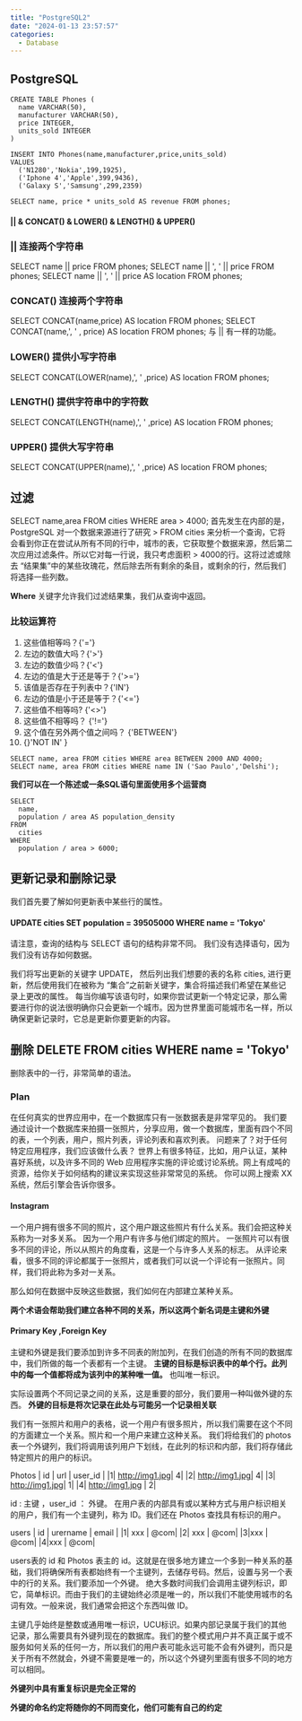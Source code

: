 ```yaml
---
title: "PostgreSQL2"
date: "2024-01-13 23:57:57"
categories:
  - Database
---
```


## PostgreSQL

```
CREATE TABLE Phones (
  name VARCHAR(50),
  manufacturer VARCHAR(50),
  price INTEGER,
  units_sold INTEGER
)
```

```
INSERT INTO Phones(name,manufacturer,price,units_sold)
VALUES 
  ('N1280','Nokia',199,1925),
  ('Iphone 4','Apple',399,9436),
  ('Galaxy S','Samsung',299,2359)
```

```
SELECT name, price * units_sold AS revenue FROM phones;
```

#### || & CONCAT() & LOWER() & LENGTH() & UPPER()

### ||  连接两个字符串

SELECT name || price FROM phones;
SELECT name || ', ' || price FROM phones;
SELECT name || ', ' || price AS location FROM phones;

### CONCAT() 连接两个字符串

SELECT CONCAT(name,price) AS location FROM phones;
SELECT CONCAT(name,', ' , price) AS location FROM phones;
 与 || 有一样的功能。

### LOWER() 提供小写字符串

SELECT CONCAT(LOWER(name),', ' ,price) AS location FROM phones;

### LENGTH() 提供字符串中的字符数

SELECT CONCAT(LENGTH(name),', ' ,price) AS location FROM phones;

### UPPER() 提供大写字符串

SELECT CONCAT(UPPER(name),', ' ,price) AS location FROM phones;

## 过滤

SELECT name,area FROM cities WHERE 	area > 4000;
首先发生在内部的是， PostgreSQL 对一个数据来源进行了研究 > FROM cities
来分析一个查询，它将会看到你正在尝试从所有不同的行中，城市的表，它获取整个数据来源，然后第二次应用过滤条件。所以它对每一行说，我只考虑面积  > 4000的行。这将过滤或除去 “结果集”中的某些玫瑰花，然后除去所有剩余的条目，或剩余的行，然后我们将选择一些列数。

**Where** 关键字允许我们过滤结果集，我们从查询中返回。

### 比较运算符

1.   这些值相等吗？{'='} 
2.   左边的数值大吗？{'>'} 
3. 左边的数值少吗？{'<'}  
4.   左边的值是大于还是等于？{'>='}
5.   该值是否存在于列表中？{'IN'}
6.    左边的值是小于还是等于？{'<='}
7.   这些值不相等吗?  {'<>'}
8.   这些值不相等吗？ {'!='} 
9.  这个值在另外两个值之间吗？ {'BETWEEN'} 
10.  {}'NOT IN' }

```
SELECT name, area FROM cities WHERE area BETWEEN 2000 AND 4000;
SELECT name, area FROM cities WHERE name IN ('Sao Paulo','Delshi');
```

**我们可以在一个陈述或一条SQL语句里面使用多个运营商**

```
SELECT
  name,
  population / area AS population_density
FROM
  cities
WHERE
  population / area > 6000;
```

## 更新记录和删除记录

我们首先要了解如何更新表中某些行的属性。

#### UPDATE cities SET population = 39505000 WHERE name = 'Tokyo'

请注意，查询的结构与 SELECT 语句的结构非常不同。
我们没有选择语句，因为我们没有访存如何数据。

我们将写出更新的关键字 UPDATE，
然后列出我们想要的表的名称 cities,
进行更新，然后使用我们在被称为 “集合”之前新关键字，集合将描述我们希望在某些记录上更改的属性。
每当你编写该语句时，如果你尝试更新一个特定记录，那么需要进行你的说法很明确你只会更新一个城市。因为世界里面可能城市名一样，所以确保更新记录时，它总是更新你要更新的内容。

##  删除 DELETE FROM cities WHERE name = 'Tokyo'

删除表中的一行，非常简单的语法。

### Plan

在任何真实的世界应用中，在一个数据库只有一张数据表是非常罕见的。
我们要通过设计一个数据库来拍摄一张照片，分享应用，做一个数据库，里面有四个不同的表，一个列表，用户，照片列表，评论列表和喜欢列表。
问题来了？对于任何特定应用程序，我们应该做什么表？
世界上有很多特征，比如，用户认证，某种喜好系统，以及许多不同的 Web 应用程序实施的评论或讨论系统。网上有成吨的资源，给你关于如何结构的建议来实现这些非常常见的系统。
你可以网上搜索 XX 系统，然后引擎会告诉你很多。

#### Instagram

一个用户拥有很多不同的照片，这个用户跟这些照片有什么关系。我们会把这种关系称为一对多关系。
因为一个用户有许多与他们绑定的照片。
一张照片可以有很多不同的评论，所以从照片的角度看，这是一个与许多人关系的标志。
从评论来看，很多不同的评论都属于一张照片，或者我们可以说一个评论有一张照片。同样，我们将此称为多对一关系。

那么如何在数据中反映这些数据，我们如何在内部建立某种关系。

**两个术语会帮助我们建立各种不同的关系，所以这两个新名词是主键和外键**


#### Primary Key ,Foreign Key

主键和外键是我们要添加到许多不同表的附加列，在我们创造的所有不同的数据库中，我们所做的每一个表都有一个主键。
**主键的目标是标识表中的单个行。此列中的每一个值都将成为该列中的某种唯一值。** 也叫唯一标识。

实际设置两个不同记录之间的关系，这是重要的部分，我们要用一种叫做外键的东西。
**外键的目标是将次记录在此处与可能另一个记录相关联**

我们有一张照片和用户的表格，说一个用户有很多照片，所以我们需要在这个不同的方面建立一个关系。照片和一个用户来建立这种关系。
我们将给我们的 photos 表一个外键列，我们将调用该列用户下划线，在此列的标识和内部，我们将存储此特定照片的用户的标识。

   Photos
| id | url | user_id |
|1| http://img1.jpg| 4|
|2| http://img1.jpg| 4|
|3| http://img1.jpg| 1|
|4| http://img1.jpg | 2|

id : 主键 ，user_id ： 外键。
在用户表的内部具有或以某种方式与用户标识相关的用户，我们有一个主键列，称为 ID。我们还在 Photos 查找具有标识的用户。


   users
| id | urername  | email |
|1| xxx | @com|
|2| xxx | @com|
|3|xxx | @com|
|4|xxx | @com|

users表的 id 和 Photos 表主的 id。这就是在很多地方建立一个多到一种关系的基础，我们将确保所有表都始终有一个主键列，去储存号码。然后，设置与另一个表中的行的关系。我们要添加一个外键。
绝大多数时间我们会调用主键列标识，即它，简单标识。而由于我们的主键始终必须是唯一的，所以我们不能使用城市的名词有效。一般来说，我们通常会把这个东西叫做 ID。

主键几乎始终是整数或通用唯一标识，UCU标识。如果内部记录属于我们的其他记录，那么需要具有外键列现在的数据库。我们的整个模式用户并不真正属于或不服务如何关系的任何一方，所以我们的用户表可能永远可能不会有外键列，而只是关于所有不然就会，外键不需要是唯一的，所以这个外键列里面有很多不同的地方可以相同。

**外键列中具有重复标识是完全正常的**

**外键的命名约定将随你的不同而变化，他们可能有自己的约定**

